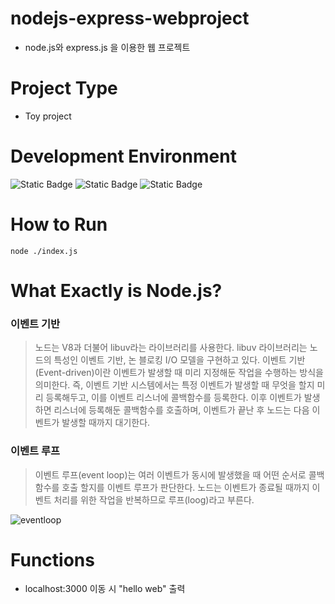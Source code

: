 # nodejs-express-webproject

* node.js와 express.js 을 이용한 웹 프로젝트

# Project Type

* Toy project

# Development Environment

![Static Badge](https://img.shields.io/badge/nodejs-%23339933?style=for-the-badge&logo=nodedotjs&logoColor=white&link=https%3A%2F%2Fnodejs.org%2Fko)
![Static Badge](https://img.shields.io/badge/vscode-%235C2D91?style=for-the-badge&logo=visualstudiocode&logoColor=white&link=https%3A%2F%2Fcode.visualstudio.com%2F)
![Static Badge](https://img.shields.io/badge/git-%23F05032?style=for-the-badge&logo=git&logoColor=white&link=https%3A%2F%2Fgit-scm.com%2Fdownload%2Flinux)

# How to Run

```
node ./index.js
```

# What Exactly is Node.js?

### 이벤트 기반

> 노드는 V8과 더불어 libuv라는 라이브러리를 사용한다.
libuv 라이브러리는 노드의 특성인 이벤트 기반, 논 블로킹 I/O 모델을 구현하고 있다.
이벤트 기반(Event-driven)이란 이벤트가 발생할 때 미리 지정해둔 작업을 수행하는 방식을 의미한다.
즉, 이벤트 기반 시스템에서는 특정 이벤트가 발생할 때 무엇을 할지 미리 등록해두고, 이를 이벤트 리스너에 콜백함수를 등록한다.
이후 이벤트가 발생하면 리스너에 등록해둔 콜백함수를 호출하며, 이벤트가 끝난 후 노드는 다음 이벤트가 발생할 때까지 대기한다.

### 이벤트 루프

> 이벤트 루프(event loop)는 여러 이벤트가 동시에 발생했을 때 어떤 순서로 콜백함수를 호출 할지를 이벤트 루프가 판단한다.
노드는 이벤트가 종료될 때까지 이벤트 처리를 위한 작업을 반복하므로 루프(loog)라고 부른다.

![eventloop](https://github.com/namjaegyeong/nodejs-express-webproject/assets/57249939/da8ea7cb-fc71-4567-950f-562eee919f88)

# Functions

* localhost:3000 이동 시 "hello web" 출력

